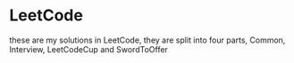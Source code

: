 # LeetCode
these are my solutions in LeetCode, they are split into four parts, Common, Interview, LeetCodeCup and SwordToOffer

